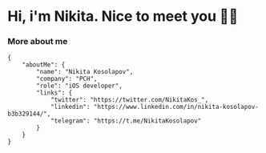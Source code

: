 # Hi, i'm Nikita. Nice to meet you 👋🏻

### More about me 
```
{
    "aboutMe": {
        "name": "Nikita Kosolapov",
        "company": "PCH",
        "role": "iOS developer",
        "links": {
            "twitter": "https://twitter.com/NikitaKos_",
            "linkedin": "https://www.linkedin.com/in/nikita-kosolapov-b3b329144/",
            "telegram": "https://t.me/NikitaKosolapov"
        }
    }
}
```
